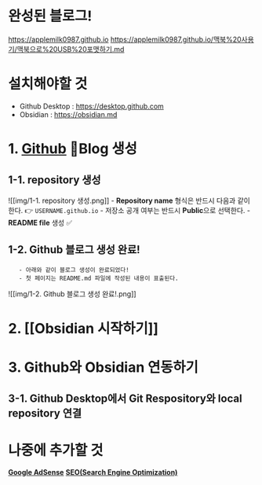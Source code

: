 # 완성된 블로그!
https://applemilk0987.github.io
https://applemilk0987.github.io/맥북%20사용기/맥북으로%20USB%20포맷하기.md

# 설치해야할 것
- Github Desktop : https://desktop.github.com
- Obsidian : https://obsidian.md

# 1. **[Github](https://github.com)** Blog 생성
## 1-1. repository 생성
![[img/1-1. repository 생성.png]]
	- **Repository name** 형식은 반드시 다음과 같이 한다. 👉 `USERNAME.github.io`
	- 저장소 공개 여부는 반드시 **Public**으로 선택한다.
	- **README file** 생성 ✅
## 1-2. Github 블로그 생성 완료!
	   - 아래와 같이 블로그 생성이 완료되었다!
	   - 첫 페이지는 README.md 파일에 작성된 내용이 표출된다.
![[img/1-2. Github 블로그 생성 완료!.png]]
# 2.  [[Obsidian 시작하기]]

# 3. Github와 Obsidian 연동하기
## 3-1.  Github Desktop에서 Git Respository와 local repository 연결


# 나중에 추가할 것
**[Google AdSense](https://www.google.com/adsense/start/)**
**[SEO(Search Engine Optimization)](https://ko.wikipedia.org/wiki/%EA%B2%80%EC%83%89_%EC%97%94%EC%A7%84_%EC%B5%9C%EC%A0%81%ED%99%94)**